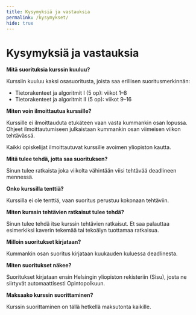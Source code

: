 ```yaml
---
title: Kysymyksiä ja vastauksia
permalink: /kysymykset/
hide: true
---
```

    
# Kysymyksiä ja vastauksia

**Mitä suorituksia kurssin kuuluu?**

Kurssiin kuuluu kaksi osasuoritusta, joista saa erillisen suoritusmerkinnän:

* Tietorakenteet ja algoritmit I (5 op): viikot 1–8
* Tietorakenteet ja algoritmit II (5 op): viikot 9–16

**Miten voin ilmoittautua kurssille?**

Kurssille ei ilmoittauduta etukäteen vaan vasta kummankin osan lopussa. Ohjeet ilmoittautumiseen julkaistaan kummankin osan viimeisen viikon tehtävässä.

Kaikki opiskelijat ilmoittautuvat kurssille avoimen yliopiston kautta.

**Mitä tulee tehdä, jotta saa suorituksen?**

Sinun tulee ratkaista joka viikolta vähintään viisi tehtävää deadlineen mennessä.

**Onko kurssilla tenttiä?**

Kurssilla ei ole tenttiä, vaan suoritus perustuu kokonaan tehtäviin.

**Miten kurssin tehtävien ratkaisut tulee tehdä?**

Sinun tulee tehdä itse kurssin tehtävien ratkaisut. Et saa palauttaa esimerkiksi kaverin tekemää tai tekoälyn tuottamaa ratkaisua.

**Milloin suoritukset kirjataan?**

Kummankin osan suoritus kirjataan kuukauden kuluessa deadlinesta.

**Miten suoritukset näkee?**

Suoritukset kirjataan ensin Helsingin yliopiston rekisteriin (Sisu), josta ne siirtyvät automaattisesti Opintopolkuun.

**Maksaako kurssin suorittaminen?**

Kurssin suorittaminen on tällä hetkellä maksutonta kaikille.


